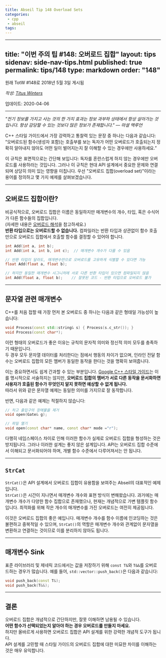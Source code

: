 ```yaml
---
title: Abseil Tip 148 Overload Sets
categories:
 - cpp
 - abseil
tags:
---
```

---
title: "이번 주의 팁 #148: 오버로드 집합"
layout: tips
sidenav: side-nav-tips.html
published: true
permalink: tips/148
type: markdown
order: "148"
---

원래 TotW #148로 2018년 5월 3일 게시됨

*작성: [Titus Winters](mailto:titus@cs.ucr.edu)*

업데이트: 2020-04-06

---

*"전기 정보를 가지고 사는 것의 한 가지 효과는 정보 과부하 상태에서 항상 살아가는 것입니다. 항상 감당할 수 있는 것보다 많은 정보가 존재합니다." — 마셜 맥루언*

C++ 스타일 가이드에서 가장 강력하고 통찰력 있는 문장 중 하나는 다음과 같습니다:  
“오버로드된 함수(생성자 포함)는 호출부를 보는 독자가 어떤 오버로드가 호출되는지 정확히 알아내지 않아도 어떤 일이 벌어지는지 잘 이해할 수 있는 경우에만 사용하세요.”

이 규칙은 표면적으로는 간단해 보입니다: 독자를 혼란스럽게 하지 않는 경우에만 오버로드를 사용하라는 것입니다. 그러나 이 규칙은 현대 API 설계에서 중요한 문제와 연결되며 상당히 의미 있는 영향을 미칩니다. 우선 "오버로드 집합(overload set)"이라는 용어를 정의하고 몇 가지 예제를 살펴보겠습니다.

---

## 오버로드 집합이란?

비공식적으로, 오버로드 집합은 이름은 동일하지만 매개변수의 개수, 타입, 혹은 수식어가 다른 함수들의 집합입니다.  
(자세한 내용은 [오버로드 해석](http://en.cppreference.com/w/cpp/language/overload_resolution)을 참고하세요.)  
**반환 타입으로는 오버로드할 수 없습니다.** 컴파일러는 반환 타입과 상관없이 함수 호출만으로 오버로드 집합에서 호출할 함수를 결정할 수 있어야 합니다.

```c++
int Add(int a, int b);
int Add(int a, int b, int c);  // 매개변수 개수가 다를 수 있음

// 반환 타입이 달라도, 매개변수만으로 오버로드를 고유하게 식별할 수 있다면 가능
float Add(float a, float b);

// 하지만 동일한 매개변수 시그니처에 서로 다른 반환 타입이 있으면 컴파일되지 않음
int Add(float a, float b);    // 잘못된 코드 - 반환 타입으로 오버로드 불가
```

---

## 문자열 관련 매개변수

C++를 처음 접할 때 가장 먼저 본 오버로드 중 하나는 다음과 같은 형태일 가능성이 높습니다:

```c++
void Process(const std::string& s) { Process(s.c_str()); }
void Process(const char*);
```

이런 형태의 오버로드가 좋은 이유는 규칙의 문자적 의미와 정신적 의미 모두를 충족하기 때문입니다.  
두 경우 모두 문자열 데이터를 처리한다는 점에서 행동의 차이가 없으며, 인라인 전달 함수는 오버로드 집합의 모든 멤버가 동일한 동작을 한다는 것을 명확히 보여줍니다.

이는 중요하면서도 쉽게 간과할 수 있는 부분입니다. [Google C++ 스타일 가이드](https://google.github.io/styleguide/cppguide.html#Function_Overloading)는 이를 명시적으로 서술하지는 않지만, **오버로드 집합의 멤버가 서로 다른 동작을 문서화하면 사용자가 호출된 함수가 무엇인지 알지 못하면 예상할 수 없게 됩니다.**  
따라서 위와 같은 문자열 예제는 동일한 의미를 가지므로 잘 동작합니다.

반면, 다음과 같은 예제는 적절하지 않습니다:

```c++
// 차고 출입구의 장애물을 제거
void open(Gate& g);

// 파일 열기
void open(const char* name, const char* mode ="r");
```

다행히 네임스페이스 차이로 인해 이러한 함수가 실제로 오버로드 집합을 형성하는 것은 방지됩니다. 그러나 이러한 설계는 좋지 않은 설계입니다. API는 오버로드 집합 수준에서 이해되고 문서화되어야 하며, 개별 함수 수준에서 다루어져서는 안 됩니다.

---

## `StrCat`

`StrCat()`은 API 설계에서 오버로드 집합이 유용함을 보여주는 Abseil의 대표적인 예제입니다.  
`StrCat()`은 시간이 지나면서 매개변수 개수와 표현 방식이 변해왔습니다. 과거에는 매개변수 개수가 다양한 함수 집합으로 존재했으나, 현재는 개념적으로 가변 템플릿 함수입니다. 최적화를 위해 작은 개수의 매개변수를 가진 오버로드는 여전히 제공됩니다.  

이것은 오버로드 집합의 좋은 예입니다. 매개변수 개수를 함수 이름에 인코딩하는 것은 불편하고 중복적일 수 있으며, `StrCat()`의 역할은 매개변수 개수와 관계없이 문자열을 변환하고 연결하는 것이므로 이를 분리하지 않아도 됩니다.

---

## 매개변수 Sink

표준 라이브러리 및 제네릭 코드에서는 값을 저장하기 위해 `const T&`와 `T&&`를 오버로드하는 경우가 많습니다. 예를 들어, `std::vector::push_back()`은 다음과 같습니다:

```c++
void push_back(const T&);
void push_back(T&&);
```

---

## 결론

오버로드 집합은 개념적으로 간단하지만, 잘못 이해하면 남용될 수 있습니다.  
**어떤 함수가 선택되었는지 알아야 하는 경우 오버로드를 만들지 마세요.**  
하지만 올바르게 사용하면 오버로드 집합은 API 설계를 위한 강력한 개념적 도구가 됩니다.  
API 설계를 고민할 때 스타일 가이드의 오버로드 집합에 대한 미묘한 차이를 이해하는 것은 매우 유익합니다.